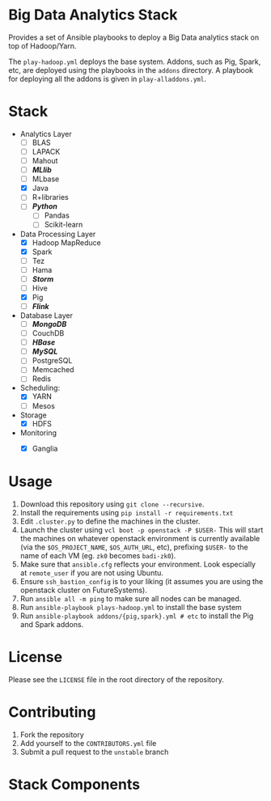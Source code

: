 # Big Data Analytics Stack

Provides a set of Ansible playbooks to deploy a Big Data analytics
stack on top of Hadoop/Yarn.

The `play-hadoop.yml` deploys the base system. Addons, such as Pig,
Spark, etc, are deployed using the playbooks in the `addons`
directory. A playbook for deploying all the addons is given in
`play-alladdons.yml`.


# Stack

- Analytics Layer
   * [ ] BLAS
   * [ ] LAPACK
   * [ ] Mahout
   * [ ] **_MLlib_**
   * [ ] MLbase
   * [X] Java
   * [ ] R+libraries
   * [ ] **_Python_**
      * [ ] Pandas
      * [ ] Scikit-learn
- Data Processing Layer
   * [X] Hadoop MapReduce
   * [X] Spark
   * [ ] Tez
   * [ ] Hama
   * [ ] **_Storm_**
   * [ ] Hive
   * [X] Pig
   * [ ] **_Flink_**
- Database Layer
    * [ ] **_MongoDB_**
    * [ ] CouchDB
    * [ ] **_HBase_**
    * [ ] **_MySQL_**
    * [ ] PostgreSQL
    * [ ] Memcached
    * [ ] Redis
- Scheduling:
  * [X] YARN
  * [ ] Mesos
- Storage
  * [X] HDFS
- Monitoring
  * [X] Ganglia


# Usage

1. Download this repository using `git clone --recursive`.
1. Install the requirements using `pip install -r requirements.txt`
1. Edit `.cluster.py` to define the machines in the cluster.
1. Launch the cluster using `vcl boot -p openstack -P $USER-` This
   will start the machines on whatever openstack environment is
   currently available (via the `$OS_PROJECT_NAME`, `$OS_AUTH_URL`,
   etc), prefixing `$USER-` to the name of each VM (eg. `zk0` becomes
   `badi-zk0`).
1. Make sure that `ansible.cfg` reflects your environment. Look
   especially at `remote_user` if you are not using Ubuntu.
1. Ensure `ssh_bastion_config` is to your liking (it assumes you are
   using the openstack cluster on FutureSystems).
1. Run `ansible all -m ping` to make sure all nodes can be managed.
1. Run `ansible-playbook plays-hadoop.yml` to install the base system
1. Run `ansible-playbook addons/{pig,spark}.yml # etc` to install the
   Pig and Spark addons.


# License

Please see the `LICENSE` file in the root directory of the repository.


# Contributing

1. Fork the repository
1. Add yourself to the `CONTRIBUTORS.yml` file
1. Submit a pull request to the `unstable` branch


# Stack Components

<!-- This is a list of the components with the associated information: -->
<!-- - description of purpose -->
<!-- - summary of general usage -->
<!-- - references (with links) to any scientific publications by the authors -->
<!-- - official documentation -->
<!-- - links to third party tutorials and demonstrations -->

<!-- The name of the technology should link to the project webpage -->
